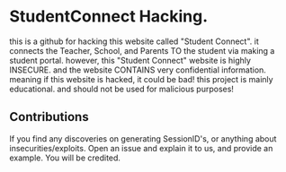 # StudentConnect Hacking.

this is a github for hacking this website called "Student Connect". it connects the Teacher, School, and Parents TO the student via making a student portal. however, this "Student Connect" website is highly INSECURE. and the website CONTAINS very confidential information. meaning if this website is hacked, it could be bad! this project is mainly educational. and should not be used for malicious purposes!

## Contributions

If you find any discoveries on generating SessionID's, or anything about insecurities/exploits. Open an issue and explain it to us, and provide an example. You will be credited.
